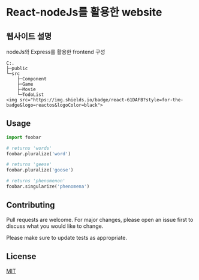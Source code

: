 # React-nodeJs를 활용한 website

## 웹사이트 설명

nodeJs와 Express를 활용한 frontend 구성

```
C:.
├─public
└─src
    ├─Component
    ├─Game
    ├─Movie
    └─TodoList
<img src="https://img.shields.io/badge/react-61DAFB?style=for-the-badge&logo=reactos&logoColor=black">
```

## Usage

```python
import foobar

# returns 'words'
foobar.pluralize('word')

# returns 'geese'
foobar.pluralize('goose')

# returns 'phenomenon'
foobar.singularize('phenomena')
```

## Contributing

Pull requests are welcome. For major changes, please open an issue first
to discuss what you would like to change.

Please make sure to update tests as appropriate.

## License

[MIT](https://choosealicense.com/licenses/mit/)
